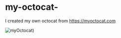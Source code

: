 # my-octocat-
I created my own octocat from https://myoctocat.com

![myOctocat ](https://user-images.githubusercontent.com/69377663/92299776-cd122b00-ef55-11ea-9bf4-588521a868e7.png))
